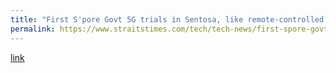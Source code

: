 ```yaml
---
title: "First S'pore Govt 5G trials in Sentosa, like remote-controlled roadsweeper tests, launched"
permalink: https://www.straitstimes.com/tech/tech-news/first-spore-govt-5g-trials-in-sentosa-like-driverless-roadsweeper-tests-launched
---
```

[link](https://www.straitstimes.com/tech/tech-news/first-spore-govt-5g-trials-in-sentosa-like-driverless-roadsweeper-tests-launched)